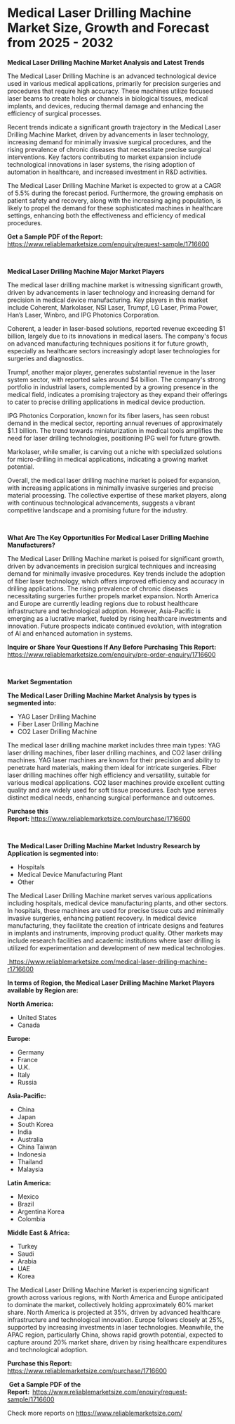 <p><h1>Medical Laser Drilling Machine Market Size, Growth and Forecast from 2025 - 2032</h1></p><p><strong>Medical Laser Drilling Machine Market Analysis and Latest Trends</strong></p>
<p><p>The Medical Laser Drilling Machine is an advanced technological device used in various medical applications, primarily for precision surgeries and procedures that require high accuracy. These machines utilize focused laser beams to create holes or channels in biological tissues, medical implants, and devices, reducing thermal damage and enhancing the efficiency of surgical processes. </p><p>Recent trends indicate a significant growth trajectory in the Medical Laser Drilling Machine Market, driven by advancements in laser technology, increasing demand for minimally invasive surgical procedures, and the rising prevalence of chronic diseases that necessitate precise surgical interventions. Key factors contributing to market expansion include technological innovations in laser systems, the rising adoption of automation in healthcare, and increased investment in R&D activities.</p><p>The Medical Laser Drilling Machine Market is expected to grow at a CAGR of 5.5% during the forecast period. Furthermore, the growing emphasis on patient safety and recovery, along with the increasing aging population, is likely to propel the demand for these sophisticated machines in healthcare settings, enhancing both the effectiveness and efficiency of medical procedures.</p></p>
<p><strong>Get a Sample PDF of the Report:&nbsp;</strong> <a href="https://www.reliablemarketsize.com/enquiry/request-sample/1716600?utm_campaign=3324&utm_medium=2&utm_source=Github&utm_content=ia&utm_term=25032025&utm_id=medical-laser-drilling-machine">https://www.reliablemarketsize.com/enquiry/request-sample/1716600</a></p>
<p>&nbsp;</p>
<p><strong>Medical Laser Drilling Machine Major Market Players</strong></p>
<p><p>The medical laser drilling machine market is witnessing significant growth, driven by advancements in laser technology and increasing demand for precision in medical device manufacturing. Key players in this market include Coherent, Markolaser, NSI Laser, Trumpf, LG Laser, Prima Power, Han’s Laser, Winbro, and IPG Photonics Corporation.</p><p>Coherent, a leader in laser-based solutions, reported revenue exceeding $1 billion, largely due to its innovations in medical lasers. The company's focus on advanced manufacturing techniques positions it for future growth, especially as healthcare sectors increasingly adopt laser technologies for surgeries and diagnostics.</p><p>Trumpf, another major player, generates substantial revenue in the laser system sector, with reported sales around $4 billion. The company's strong portfolio in industrial lasers, complemented by a growing presence in the medical field, indicates a promising trajectory as they expand their offerings to cater to precise drilling applications in medical device production.</p><p>IPG Photonics Corporation, known for its fiber lasers, has seen robust demand in the medical sector, reporting annual revenues of approximately $1.1 billion. The trend towards miniaturization in medical tools amplifies the need for laser drilling technologies, positioning IPG well for future growth.</p><p>Markolaser, while smaller, is carving out a niche with specialized solutions for micro-drilling in medical applications, indicating a growing market potential.</p><p>Overall, the medical laser drilling machine market is poised for expansion, with increasing applications in minimally invasive surgeries and precise material processing. The collective expertise of these market players, along with continuous technological advancements, suggests a vibrant competitive landscape and a promising future for the industry.</p></p>
<p>&nbsp;</p>
<p><strong>What Are The Key Opportunities For Medical Laser Drilling Machine Manufacturers?</strong></p>
<p><p>The Medical Laser Drilling Machine market is poised for significant growth, driven by advancements in precision surgical techniques and increasing demand for minimally invasive procedures. Key trends include the adoption of fiber laser technology, which offers improved efficiency and accuracy in drilling applications. The rising prevalence of chronic diseases necessitating surgeries further propels market expansion. North America and Europe are currently leading regions due to robust healthcare infrastructure and technological adoption. However, Asia-Pacific is emerging as a lucrative market, fueled by rising healthcare investments and innovation. Future prospects indicate continued evolution, with integration of AI and enhanced automation in systems.</p></p>
<p><strong>Inquire or Share Your Questions If Any Before Purchasing This Report:</strong> <a href="https://www.reliablemarketsize.com/enquiry/pre-order-enquiry/1716600?utm_campaign=3324&utm_medium=2&utm_source=Github&utm_content=ia&utm_term=25032025&utm_id=medical-laser-drilling-machine">https://www.reliablemarketsize.com/enquiry/pre-order-enquiry/1716600</a></p>
<p>&nbsp;</p>
<p><strong>Market Segmentation</strong></p>
<p><strong>The Medical Laser Drilling Machine Market Analysis by types is segmented into:</strong></p>
<p><ul><li>YAG Laser Drilling Machine</li><li>Fiber Laser Drilling Machine</li><li>CO2 Laser Drilling Machine</li></ul></p>
<p><p>The medical laser drilling machine market includes three main types: YAG laser drilling machines, fiber laser drilling machines, and CO2 laser drilling machines. YAG laser machines are known for their precision and ability to penetrate hard materials, making them ideal for intricate surgeries. Fiber laser drilling machines offer high efficiency and versatility, suitable for various medical applications. CO2 laser machines provide excellent cutting quality and are widely used for soft tissue procedures. Each type serves distinct medical needs, enhancing surgical performance and outcomes.</p></p>
<p><strong>Purchase this Report:&nbsp;</strong><a href="https://www.reliablemarketsize.com/purchase/1716600?utm_campaign=3324&utm_medium=2&utm_source=Github&utm_content=ia&utm_term=25032025&utm_id=medical-laser-drilling-machine">https://www.reliablemarketsize.com/purchase/1716600</a></p>
<p>&nbsp;</p>
<p><strong>The Medical Laser Drilling Machine Market Industry Research by Application is segmented into:</strong></p>
<p><ul><li>Hospitals</li><li>Medical Device Manufacturing Plant</li><li>Other</li></ul></p>
<p><p>The Medical Laser Drilling Machine market serves various applications including hospitals, medical device manufacturing plants, and other sectors. In hospitals, these machines are used for precise tissue cuts and minimally invasive surgeries, enhancing patient recovery. In medical device manufacturing, they facilitate the creation of intricate designs and features in implants and instruments, improving product quality. Other markets may include research facilities and academic institutions where laser drilling is utilized for experimentation and development of new medical technologies.</p></p>
<p><a href="https://www.reliablemarketsize.com/medical-laser-drilling-machine-r1716600?utm_campaign=3324&utm_medium=2&utm_source=Github&utm_content=ia&utm_term=25032025&utm_id=medical-laser-drilling-machine">&nbsp;https://www.reliablemarketsize.com/medical-laser-drilling-machine-r1716600</a></p>
<p><strong>In terms of Region, the Medical Laser Drilling Machine Market Players available by Region are:</strong></p>
<p>
    <p> <strong> North America: </strong>
        <ul>
            <li>United States</li>
            <li>Canada</li>
        </ul>
        </p> 
    <p> <strong> Europe: </strong>
        <ul>
            <li>Germany</li>
            <li>France</li>
            <li>U.K.</li>
            <li>Italy</li>
            <li>Russia</li>
        </ul>
        </p> 
    <p> <strong> Asia-Pacific: </strong>
        <ul>
            <li>China</li>
            <li>Japan</li>
            <li>South Korea</li>
            <li>India</li>
            <li>Australia</li>
            <li>China Taiwan</li>
            <li>Indonesia</li>
            <li>Thailand</li>
            <li>Malaysia</li>
        </ul>
        </p> 
    <p> <strong> Latin America: </strong>
        <ul>
            <li>Mexico</li>
            <li>Brazil</li>
            <li>Argentina Korea</li>
            <li>Colombia</li>
        </ul>
        </p> 
    <p> <strong> Middle East & Africa: </strong>
        <ul>
            <li>Turkey</li>
            <li>Saudi</li>
            <li>Arabia</li>
            <li>UAE</li>
            <li>Korea</li>
        </ul>
    </p>
    </p>
<p><p>The Medical Laser Drilling Machine Market is experiencing significant growth across various regions, with North America and Europe anticipated to dominate the market, collectively holding approximately 60% market share. North America is projected at 35%, driven by advanced healthcare infrastructure and technological innovation. Europe follows closely at 25%, supported by increasing investments in laser technologies. Meanwhile, the APAC region, particularly China, shows rapid growth potential, expected to capture around 20% market share, driven by rising healthcare expenditures and technological adoption.</p></p>
<p><strong>Purchase this Report: </strong><a href="https://www.reliablemarketsize.com/purchase/1716600?utm_campaign=3324&utm_medium=2&utm_source=Github&utm_content=ia&utm_term=25032025&utm_id=medical-laser-drilling-machine">https://www.reliablemarketsize.com/purchase/1716600</a></p>
<p>&nbsp;<strong>Get a Sample PDF of the Report:&nbsp;&nbsp;</strong><a href="https://www.reliablemarketsize.com/enquiry/request-sample/1716600?utm_campaign=3324&utm_medium=2&utm_source=Github&utm_content=ia&utm_term=25032025&utm_id=medical-laser-drilling-machine">https://www.reliablemarketsize.com/enquiry/request-sample/1716600</a></p>
<p><strong></strong></p>
<p>Check more reports on <a href="https://www.reliablemarketsize.com/?utm_campaign=3324&utm_medium=2&utm_source=Github&utm_content=ia&utm_term=25032025&utm_id=medical-laser-drilling-machine">https://www.reliablemarketsize.com/</a></p>